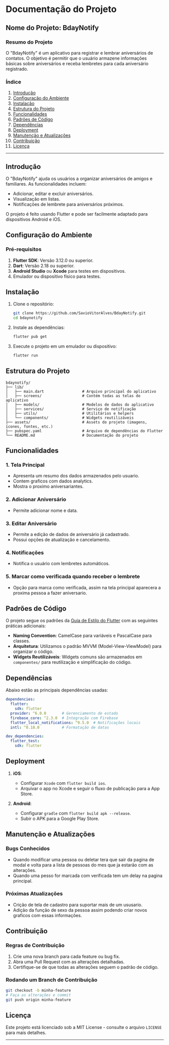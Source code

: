 
# Documentação do Projeto

## Nome do Projeto: **BdayNotify**

### Resumo do Projeto
O "BdayNotify" é um aplicativo para registrar e lembrar aniversários de contatos. O objetivo é permitir que o usuário armazene informações básicas sobre aniversários e receba lembretes para cada aniversário registrado.

### Índice
1. [Introdução](#introdução)
2. [Configuração do Ambiente](#configuração-do-ambiente)
3. [Instalação](#instalação)
4. [Estrutura do Projeto](#estrutura-do-projeto)
5. [Funcionalidades](#funcionalidades)
6. [Padrões de Código](#padrões-de-código)
7. [Dependências](#dependências)
8. [Deployment](#deployment)
9. [Manutenção e Atualizações](#manutenção-e-atualizações)
10. [Contribuição](#contribuição)
11. [Licença](#licença)

---

## Introdução
O "BdayNotify" ajuda os usuários a organizar aniversários de amigos e familiares. As funcionalidades incluem:
- Adicionar, editar e excluir aniversários.
- Visualização em listas.
- Notificações de lembrete para aniversários próximos.
  
O projeto é feito usando Flutter e pode ser facilmente adaptado para dispositivos Android e iOS.

## Configuração do Ambiente

### Pré-requisitos
1. **Flutter SDK**: Versão 3.12.0 ou superior.
2. **Dart**: Versão 2.18 ou superior.
3. **Android Studio** ou **Xcode** para testes em dispositivos.
4. Emulador ou dispositivo físico para testes.


## Instalação

1. Clone o repositório:
    ```bash
    git clone https://github.com/SavioVitorAlves/BdayNotify.git
    cd bdaynotify
    ```

2. Instale as dependências:
    ```bash
    flutter pub get
    ```

3. Execute o projeto em um emulador ou dispositivo:
    ```bash
    flutter run
    ```

## Estrutura do Projeto

```plaintext
bdaynotify/
├── lib/
│   ├── main.dart                 # Arquivo principal do aplicativo
│   ├── screens/                  # Contém todas as telas do aplicativo
│   ├── models/                   # Modelos de dados do aplicativo
│   ├── services/                 # Serviço de notificação
│   ├── utils/                    # Utilitários e helpers
│   └── components/               # Widgets reutilizáveis
├── assets/                       # Assets do projeto (imagens, ícones, fontes, etc.)
├── pubspec.yaml                  # Arquivo de dependências do Flutter
└── README.md                     # Documentação do projeto
```

## Funcionalidades

### 1. Tela Principal
- Apresenta um resumo dos dados armazenados pelo usuario.
- Contem graficos com dados analytics.
- Mostra o proximo aniversariantes.

### 2. Adicionar Aniversário
- Permite adicionar nome e data.

### 3. Editar Aniversário
- Permite a edição de dados de aniversário já cadastrado.
- Possui opções de atualização e cancelamento.

### 4. Notificações
- Notifica o usuário com lembretes automáticos.

### 5. Marcar como verificada quando receber o lembrete 
- Opção para marca como verificada, assim na tela principal aparecera a proxima pessoa a fazer aniversario.

## Padrões de Código
O projeto segue os padrões da [Guia de Estilo do Flutter](https://dart.dev/guides/language/effective-dart) com as seguintes práticas adicionais:
- **Naming Convention**: CamelCase para variáveis e PascalCase para classes.
- **Arquitetura**: Utilizamos o padrão MVVM (Model-View-ViewModel) para organizar o código.
- **Widgets Reutilizáveis**: Widgets comuns são armazenados em `componentes/` para reutilização e simplificação do código.

## Dependências

Abaixo estão as principais dependências usadas:

```yaml
dependencies:
  flutter:
    sdk: flutter
  provider: ^6.0.0       # Gerenciamento de estado
  firebase_core: ^2.3.0  # Integração com Firebase
  flutter_local_notifications: ^9.5.0  # Notificações locais
  intl: ^0.18.0          # Formatação de datas

dev_dependencies:
  flutter_test:
    sdk: flutter
```



## Deployment

1. **iOS**:
    - Configurar `Xcode` com `flutter build ios`.
    - Arquivar o app no Xcode e seguir o fluxo de publicação para a App Store.

2. **Android**:
    - Configurar `gradle` com `flutter build apk --release`.
    - Subir o APK para a Google Play Store.

## Manutenção e Atualizações

### Bugs Conhecidos
- Quando modificar uma pessoa ou deletar tera que sair da pagina de modal e volta para a lista de pessoas do mes que ja estarão com as alterações.
- Quando uma pesso for marcada com verificada tem um delay na pagina principal.

### Próximas Atualizações
- Crição de tela de cadastro para suportar mais de um ususario.
- Adição da função de sexo da pessoa assim podendo criar novos graficos com essas informações.

## Contribuição

### Regras de Contribuição
1. Crie uma nova branch para cada feature ou bug fix.
2. Abra uma Pull Request com as alterações detalhadas.
3. Certifique-se de que todas as alterações seguem o padrão de código.

### Rodando um Branch de Contribuição
```bash
git checkout -b minha-feature
# Faça as alterações e commit
git push origin minha-feature
```

## Licença
Este projeto está licenciado sob a MIT License - consulte o arquivo `LICENSE` para mais detalhes.

---


